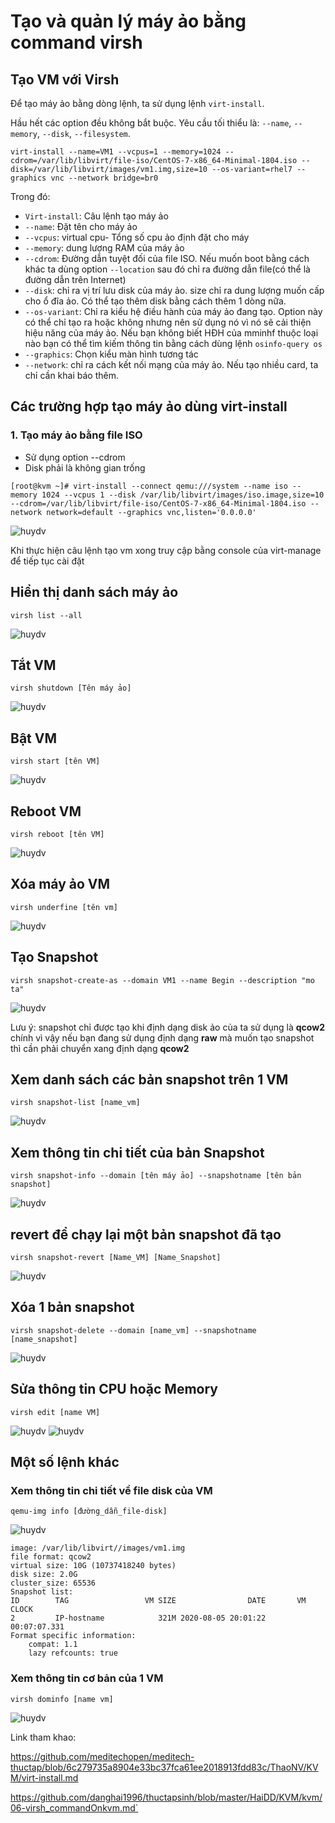 # Tạo và quản lý máy ảo bằng command virsh 

## Tạo VM với Virsh 

Để tạo máy ảo bằng dòng lệnh, ta sử dụng lệnh `virt-install`.

Hầu hết các option đều không bắt buộc. Yêu cầu tối thiểu là: `--name`, `--memory`, `--disk`, `--filesystem`.


```
virt-install --name=VM1 --vcpus=1 --memory=1024 --cdrom=/var/lib/libvirt/file-iso/CentOS-7-x86_64-Minimal-1804.iso --disk=/var/lib/libvirt/images/vm1.img,size=10 --os-variant=rhel7 --graphics vnc --network bridge=br0
```

Trong đó: 
* `Virt-install`: Câu lệnh tạo máy ảo
* `--name`: Đặt tên cho máy ảo
* `--vcpus`: virtual cpu- Tổng số cpu ảo định đặt cho máy
* `--memory`: dung lượng RAM của máy ảo
* `--cdrom`: Đường dẫn tuyệt đối của file ISO. Nếu muốn boot bằng cách khác ta dùng option `--location` sau đó chỉ ra đường dẫn file(có thể là đường dẫn trên Internet) 
* `--disk`: chỉ ra vị trí lưu disk của máy ảo. size chỉ ra dung lượng muốn cấp cho ổ đĩa ảo. Có thể tạo thêm disk bằng cách thêm 1 dòng nữa.
* `--os-variant`: Chỉ ra kiểu hệ điều hành của máy ảo đang tạo. Option này có thể chỉ tạo ra hoặc không nhưng nên sử dụng nó vì nó sẽ cải thiện hiệu năng của máy ảo. Nếu bạn không biết HĐH của mminhf thuộc loại nào bạn có thể tìm kiếm thông tin bằng cách dùng lệnh `osinfo-query os`
* `--graphics`: Chọn kiểu màn hình tương tác
* `--network`: chỉ ra cách kết nối mạng của máy ảo. Nếu tạo nhiều card, ta chỉ cần khai báo thêm.

## Các trường hợp tạo máy ảo dùng virt-install 
### 1. Tạo máy ảo bằng file ISO
* Sử dụng option --cdrom
* Disk phải là không gian trống

```
[root@kvm ~]# virt-install --connect qemu:///system --name iso --memory 1024 --vcpus 1 --disk /var/lib/libvirt/images/iso.image,size=10 --cdrom=/var/lib/libvirt/file-iso/CentOS-7-x86_64-Minimal-1804.iso --network network=default --graphics vnc,listen='0.0.0.0'

```

![huydv](../image/Screenshot_82.png)

Khi thực hiện câu lệnh tạo vm xong truy cập bằng console của virt-manage để tiếp tục cài đặt

## Hiển thị danh sách máy ảo
`virsh list --all`

![huydv](../image/Screenshot_83.png)

## Tắt VM
`virsh shutdown [Tên máy ảo]`

![huydv](../image/Screenshot_84.png)

## Bật VM
`virsh start [tên VM]`

![huydv](../image/Screenshot_85.png)

## Reboot VM
`virsh reboot [tên VM]`

![huydv](../image/Screenshot_86.png)

## Xóa máy ảo VM
`virsh underfine [tên vm]`

![huydv](../image/Screenshot_87.png)

## Tạo Snapshot
`virsh snapshot-create-as --domain VM1 --name Begin --description "mo ta"`

![huydv](../image/Screenshot_88.png)

Lưu ý: snapshot chỉ được tạo khi định dạng disk ảo của ta sử dụng là **qcow2** chính vì vậy nếu bạn đang sử dụng định dạng **raw** mà muốn tạo snapshot thì cần phải chuyển xang định dạng **qcow2**
## Xem danh sách các bản snapshot trên 1 VM
`virsh snapshot-list [name_vm]`

![huydv](../image/Screenshot_89.png)

## Xem thông tin chi tiết của bản Snapshot
`virsh snapshot-info --domain [tên máy ảo] --snapshotname [tên bản snapshot]`

![huydv](../image/Screenshot_90.png)

## revert để chạy lại một bản snapshot đã tạo
`virsh snapshot-revert [Name_VM] [Name_Snapshot]`

![huydv](../image/Screenshot_91.png)

## Xóa 1 bản snapshot
`virsh snapshot-delete --domain [name_vm] --snapshotname [name_snapshot]`

![huydv](../image/Screenshot_92.png)

## Sửa thông tin CPU hoặc Memory
`virsh edit [name VM]`

![huydv](../image/Screenshot_93.png)
![huydv](../image/Screenshot_97.png)
## Một số lệnh khác
### Xem thông tin chi tiết về file disk của VM
`qemu-img info [đường_dẫn_file-disk]`

![huydv](../image/Screenshot_.png)

```
image: /var/lib/libvirt//images/vm1.img
file format: qcow2
virtual size: 10G (10737418240 bytes)
disk size: 2.0G
cluster_size: 65536
Snapshot list:
ID        TAG                 VM SIZE                DATE       VM CLOCK
2         IP-hostname            321M 2020-08-05 20:01:22   00:07:07.331
Format specific information:
    compat: 1.1
    lazy refcounts: true
```
### Xem thông tin cơ bản của 1 VM
`virsh dominfo [name vm]`

![huydv](../image/Screenshot_94.png)

Link tham khao:

https://github.com/meditechopen/meditech-thuctap/blob/6c279735a8904e33bc37fca61ee2018913fdd83c/ThaoNV/KVM/virt-install.md

https://github.com/danghai1996/thuctapsinh/blob/master/HaiDD/KVM/kvm/06-virsh_commandOnkvm.md`